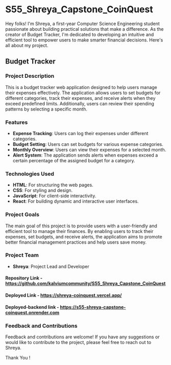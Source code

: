 # S55_Shreya_Capstone_CoinQuest

Hey folks!
I'm Shreya, a first-year Computer Science Engineering student passionate about building practical solutions that make a difference. As the creator of Budget Tracker, I'm dedicated to developing an intuitive and efficient tool to empower users to make smarter financial decisions.
Here's all about my project.

## Budget Tracker

### Project Description

This is a budget tracker web application designed to help users manage their expenses effectively. The application allows users to set budgets for different categories, track their expenses, and receive alerts when they exceed predefined limits. Additionally, users can review their spending patterns by selecting a specific month.

### Features

- **Expense Tracking**: Users can log their expenses under different categories.
- **Budget Setting**: Users can set budgets for various expense categories.
- **Monthly Overview**: Users can view their expenses for a selected month.
- **Alert System**: The application sends alerts when expenses exceed a certain percentage of the assigned budget for a category.

### Technologies Used

- **HTML**: For structuring the web pages.
- **CSS**: For styling and design.
- **JavaScript**: For client-side interactivity.
- **React**: For building dynamic and interactive user interfaces.

### Project Goals

The main goal of this project is to provide users with a user-friendly and efficient tool to manage their finances. By enabling users to track their expenses, set budgets, and receive alerts, the application aims to promote better financial management practices and help users save money.


### Project Team

- **Shreya**: Project Lead and Developer 

#### Repository Link - https://github.com/kalviumcommunity/S55_Shreya_Capstone_CoinQuest

#### Deployed Link - https://shreya-coinquest.vercel.app/

#### Deployed-backend link - https://s55-shreya-capstone-coinquest.onrender.com

### Feedback and Contributions

Feedback and contributions are welcome! If you have any suggestions or would like to contribute to the project, please feel free to reach out to Shreya.

Thank You !

